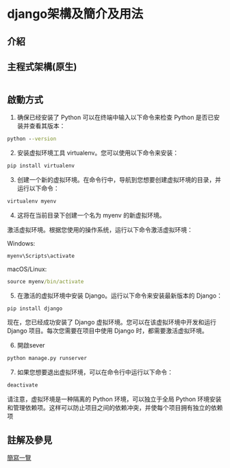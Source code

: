 # django架構及簡介及用法

## 介紹


## 主程式架構(原生)
```

```

## 啟動方式
1. 确保已经安装了 Python
可以在终端中输入以下命令来检查 Python 是否已安装并查看其版本：
```cmd
python --version
```

2. 安装虚拟环境工具 virtualenv。您可以使用以下命令来安装：
```cmd
pip install virtualenv
```

3. 创建一个新的虚拟环境。在命令行中，导航到您想要创建虚拟环境的目录，并运行以下命令：
```cmd
virtualenv myenv
```

4. 这将在当前目录下创建一个名为 myenv 的新虚拟环境。

激活虚拟环境。根据您使用的操作系统，运行以下命令激活虚拟环境：

Windows:
```cmd
myenv\Scripts\activate
```

macOS/Linux:
```cmd
source myenv/bin/activate
```

5. 在激活的虚拟环境中安装 Django。运行以下命令来安装最新版本的 Django：
```cmd
pip install django
```
现在，您已经成功安装了 Django 虚拟环境。您可以在该虚拟环境中开发和运行 Django 项目。每次您需要在项目中使用 Django 时，都需要激活虚拟环境。

6. 開啟sever
```cmd
python manage.py runserver
```

7. 如果您想要退出虚拟环境，可以在命令行中运行以下命令：
```cmd
deactivate
```
请注意，虚拟环境是一种隔离的 Python 环境，可以独立于全局 Python 环境安装和管理依赖项。这样可以防止项目之间的依赖冲突，并使每个项目拥有独立的依赖项



## 註解及參見

[簡寫一覽](../../abbreviationslist.md)